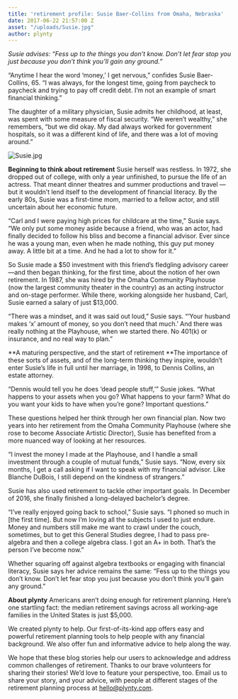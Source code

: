```yaml
---
title: 'retirement profile: Susie Baer-Collins from Omaha, Nebraska'
date: 2017-06-22 21:57:00 Z
asset: "/uploads/Susie.jpg"
author: plynty
---
```


*Susie advises: “Fess up to the things you don’t know. Don’t let fear stop you just because you don’t think you’ll gain any ground.”*

“Anytime I hear the word ‘money,’ I get nervous,” confides Susie Baer-Collins, 65. “I was always, for the longest time, going from paycheck to paycheck and trying to pay off credit debt. I’m not an example of smart financial thinking.”

The daughter of a military physician, Susie admits her childhood, at least, was spent with some measure of fiscal security. “We weren’t wealthy,” she remembers, “but we did okay. My dad always worked for government hospitals, so it was a different kind of life, and there was a lot of moving around.”

![Susie.jpg](/uploads/Susie.jpg)

**Beginning to think about retirement**
Susie herself was restless. In 1972, she dropped out of college, with only a year unfinished, to pursue the life of an actress. That meant dinner theatres and summer productions and travel — but it wouldn’t lend itself to the development of financial literacy. By the early 80s, Susie was a first-time mom, married to a fellow actor, and still uncertain about her economic future.

“Carl and I were paying high prices for childcare at the time,” Susie says. “We only put some money aside because a friend, who was an actor, had finally decided to follow his bliss and become a financial advisor. Ever since he was a young man, even when he made nothing, this guy put money away. A little bit at a time. And he had a lot to show for it.”

So Susie made a $50 investment with this friend’s fledgling advisory career—and then began thinking, for the first time, about the notion of her own retirement. In 1987, she was hired by the Omaha Community Playhouse (now the largest community theater in the country) as an acting instructor and on-stage performer. While there, working alongside her husband, Carl, Susie earned a salary of just $13,000.

“There was a mindset, and it was said out loud,” Susie says. “‘Your husband makes ‘x’ amount of money, so you don’t need that much.’ And there was really nothing at the Playhouse, when we started there. No 401(k) or insurance, and no real way to plan.”

**A maturing perspective, and the start of retirement
**The importance of these sorts of assets, and of the long-term thinking they inspire, wouldn’t enter Susie’s life in full until her marriage, in 1998, to Dennis Collins, an estate attorney.

“Dennis would tell you he does ‘dead people stuff,’” Susie jokes. “What happens to your assets when you go? What happens to your farm? What do you want your kids to have when you’re gone? Important questions.”

These questions helped her think through her own financial plan. Now two years into her retirement from the Omaha Community Playhouse (where she rose to become Associate Artistic Director), Susie has benefited from a more nuanced way of looking at her resources.

“I invest the money I made at the Playhouse, and I handle a small investment through a couple of mutual funds,” Susie says. “Now, every six months, I get a call asking if I want to speak with my financial advisor. Like Blanche DuBois, I still depend on the kindness of strangers.”

Susie has also used retirement to tackle other important goals. In December of 2016, she finally finished a long-delayed bachelor’s degree.

“I’ve really enjoyed going back to school,” Susie says. “I phoned so much in \[the first time\]. But now I’m loving all the subjects I used to just endure. Money and numbers still make me want to crawl under the couch, sometimes, but to get this General Studies degree, I had to pass pre-algebra and then a college algebra class. I got an A\+ in both. That’s the person I’ve become now.”

Whether squaring off against algebra textbooks or engaging with financial literacy, Susie says her advice remains the same: “Fess up to the things you don’t know. Don’t let fear stop you just because you don’t think you’ll gain any ground.”

**About plynty**
Americans aren’t doing enough for retirement planning. Here’s one startling fact: the median retirement savings across all working-age families in the United States is just $5,000.

We created plynty to help. Our first-of-its-kind app offers easy and powerful retirement planning tools to help people with any financial background. We also offer fun and informative advice to help along the way.

We hope that these blog stories help our users to acknowledge and address common challenges of retirement. Thanks to our brave volunteers for sharing their stories! We’d love to feature your perspective, too. Email us to share your story, and your advice, with people at different stages of the retirement planning process at hello@plynty.com.